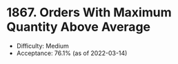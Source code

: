 # 1867. Orders With Maximum Quantity Above Average
- Difficulty: Medium
- Acceptance: 76.1% (as of 2022-03-14)
